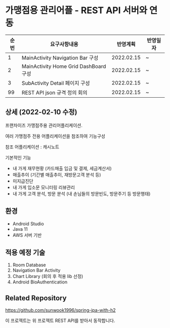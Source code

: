 # 가맹점용 관리어플 - REST API 서버와 연동

|순번|요구사항내용|반영계획|반영일자|
|--|------|------|------|
|1|MainActivity Navigation Bar 구성|2022.02.15|~|
|2|MainActivity Home Grid DashBoard 구성|2022.02.15|~|
|3|SubActivity Detail 페이지 구성|2022.02.15|~|
|99|REST API json 규격 정의 회의|2022.02.15|~|

## 상세 (2022-02-10 수정)

프랜차이즈 가맹점주용 관리어플리케이션. 

여러 가맹점주 전용 어플리케이션을 참조하여 기능구성

참조 어플리케이션 : 캐시노트

기본적인 기능
- 내 가게 재무현황 (카드매출 입금 및 결제, 세금계산서)
- 매출추이 (기간별 매출추이, 재방문고객 분석 등)
- 미지급진단
- 내 가게 입소문 모니터링 리뷰관리
- 내 가게 고객 분석, 방문 분석 (내 손님들의 방문빈도, 방문주기 등 방문행태)


## 환경

- Android Studio
- Java 11
- AWS 서버 기반

## 적용 예정 기술

1. Room Database
2. Navigation Bar Activity
3. Chart Library (회의 후 적용 lib 선정)
4. Android BioAuthentication 

## Related Repository

https://github.com/sunwook1996/spring-jpa-with-h2

이 프로젝트는 위 프로젝트 REST API를 받아서 동작합니다.
